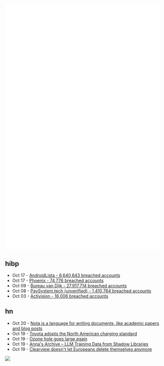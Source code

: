 ![Metrics](https://raw.githubusercontent.com/phixion/phixion/master/metrics.svg)

## hibp

<!--
for https://github.com/phixion/phixion/blob/main/.github/workflows/feeds.yml
-->
<!--START_SECTION:haveibeenpwnd-->
- Oct 17 - [AndroidLista - 6,640,643 breached accounts](https://haveibeenpwned.com/PwnedWebsites#AndroidLista)
- Oct 17 - [Phoenix - 74,776 breached accounts](https://haveibeenpwned.com/PwnedWebsites#Phoenix)
- Oct 09 - [Bureau van Dijk - 27,917,714 breached accounts](https://haveibeenpwned.com/PwnedWebsites#BVD)
- Oct 08 - [PaySystem.tech (unverified) - 1,410,764 breached accounts](https://haveibeenpwned.com/PwnedWebsites#PaySystemTech)
- Oct 03 - [Activision - 16,006 breached accounts](https://haveibeenpwned.com/PwnedWebsites#Activision)
<!--END_SECTION:haveibeenpwnd-->

## hn

<!--
for https://github.com/phixion/phixion/blob/main/.github/workflows/feeds.yml
-->
<!--START_SECTION:hn-->
- Oct 20 - [Nota is a language for writing documents, like academic papers and blog posts](https://nota-lang.org/#def-nota)
- Oct 19 - [Toyota adopts the North American charging standard](https://pressroom.toyota.com/toyota-adopts-the-north-american-charging-standard-to-expand-customer-charging-options/)
- Oct 19 - [Ozone hole goes large again](https://www.esa.int/Applications/Observing_the_Earth/Copernicus/Sentinel-5P/Ozone_hole_goes_large_again)
- Oct 19 - [Anna's Archive – LLM Training Data from Shadow Libraries](https://annas-archive.org/llm)
- Oct 19 - [Clearview doesn't let Europeans delete themselves anymore](https://twitter.com/kashhill/status/1715048994223567281)
<!--END_SECTION:hn-->

<!--
for https://yhype.me
-->
![](https://hit.yhype.me/github/profile?user_id=13013670)
